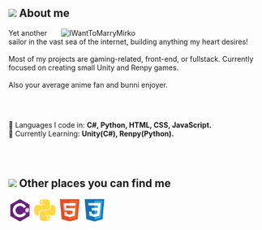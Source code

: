 <h2>
  <img src="https://media.tenor.com/yO66SSOovKAAAAAj/rabbit.gif" width="36px">
  About me
</h2>

<img src="https://i.pinimg.com/564x/11/7c/e6/117ce6b288272befd63099a4854fc5bb.jpg" min-width="400px" max-width="400px" width="400px" align="right" alt=" IWantToMarryMirko">

<p align="left"> 
  Yet another sailor in the vast sea of the internet, building anything my heart desires!<br/><br/>
  Most of my projects are gaming-related, front-end, or fullstack. Currently focused on creating small Unity and Renpy games.<br/><br/>
  Also your average anime fan and bunni enjoyer.
</p><br/><br/>

<p align="left">
  🐰 Languages I code in: <strong>C#, Python, HTML, CSS, JavaScript.</strong><br/>
  🐰 Currently Learning: <strong>Unity(C#), Renpy(Python).</strong>
</p><br/><br/>

<h2>
  <img src="https://media.tenor.com/yO66SSOovKAAAAAj/rabbit.gif" width="36px">
  Other places you can find me
</h2>

<div style="display: inline_block">
  <img align="center" alt="Csharp" height="45" width="45" src="https://github.com/devicons/devicon/blob/master/icons/csharp/csharp-plain.svg">
  <img align="center" alt="Python" height="45" width="45" src="https://github.com/devicons/devicon/blob/master/icons/python/python-plain.svg">
  <img align="center" alt="HTML" height="45" width="45" src="https://raw.githubusercontent.com/devicons/devicon/master/icons/html5/html5-original.svg">
  <img align="center" alt="CSS" height="45" width="45" src="https://raw.githubusercontent.com/devicons/devicon/master/icons/css3/css3-original.svg">
</div> <!-- Add a <br> after every 3 items, so it looks smooth -->
